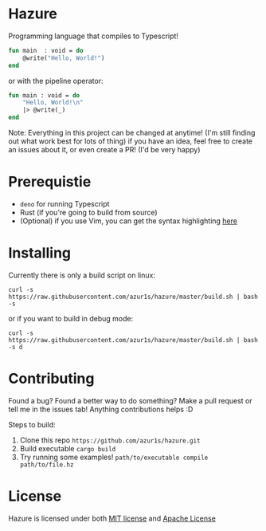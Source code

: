 # Hazure
Programming language that compiles to Typescript!

```sml
fun main  : void = do
    @write("Hello, World!")
end
```
or with the pipeline operator:
```sml
fun main : void = do
    "Hello, World!\n"
    |> @write(_)
end
```

Note: Everything in this project can be changed at anytime! (I'm still finding out what work best for lots of thing) if you have an idea, feel free to create an issues about it, or even create a PR! (I'd be very happy)

# Prerequistie
- `deno` for running Typescript
- Rust (if you're going to build from source)
- (Optional) if you use Vim, you can get the syntax highlighting [here](https://github.com/azur1s/hazure.vim)

# Installing
Currently there is only a build script on linux:
```
curl -s https://raw.githubusercontent.com/azur1s/hazure/master/build.sh | bash -s
```
or if you want to build in debug mode:
```
curl -s https://raw.githubusercontent.com/azur1s/hazure/master/build.sh | bash -s d
```

# Contributing
Found a bug? Found a better way to do something? Make a pull request or tell me in the issues tab! Anything contributions helps :D

Steps to build:
1) Clone this repo `https://github.com/azur1s/hazure.git`
2) Build executable `cargo build`
3) Try running some examples! `path/to/executable compile path/to/file.hz`

# License
Hazure is licensed under both [MIT license](https://github.com/azur1s/hazure/blob/master/LICENSE-MIT) and [Apache License](https://github.com/azur1s/hazure/blob/master/LICENSE-APACHE)
